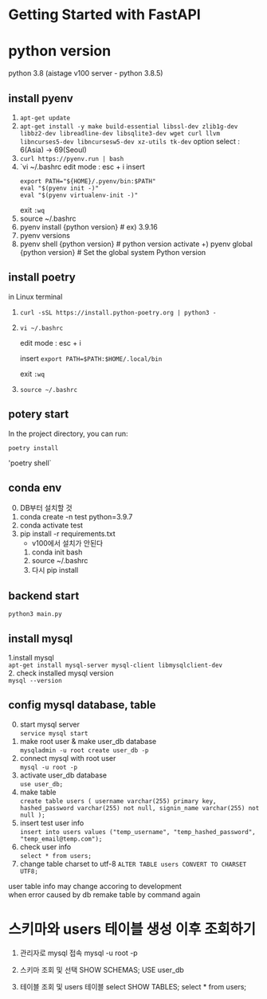 # Getting Started with FastAPI
# python version
python 3.8 (aistage v100 server - python 3.8.5)

## install pyenv
1. `apt-get update`
2. `apt-get install -y make build-essential libssl-dev zlib1g-dev libbz2-dev libreadline-dev libsqlite3-dev wget curl llvm libncurses5-dev libncursesw5-dev xz-utils tk-dev`
    option select : 6(Asia)  → 69(Seoul) 
3. `curl https://pyenv.run | bash`
4. `vi ~/.bashrc
    edit mode : esc + i
   insert
    ```
    export PATH="${HOME}/.pyenv/bin:$PATH"
    eval "$(pyenv init -)"
    eval "$(pyenv virtualenv-init -)"
    ```
   exit `:wq`
6. source ~/.bashrc
7. pyenv install {python version} # ex) 3.9.16
8. pyenv versions
9. pyenv shell {python version} # python version activate
   +) pyenv global {python version} # Set the global system Python version

## install poetry
in Linux terminal
1. `curl -sSL https://install.python-poetry.org | python3 -`
2. `vi ~/.bashrc`

    edit mode : esc + i

    insert `export PATH=$PATH:$HOME/.local/bin`

    exit `:wq`
3. `source ~/.bashrc`

## potery start
In the project directory, you can run:


`poetry install`

'poetry shell`

## conda env
0. DB부터 설치할 것
1. conda create -n test python=3.9.7
2. conda activate test
3. pip install -r requirements.txt
    - v100에서 설치가 안된다
    1. conda init bash
    2. source ~/.bashrc
    3. 다시 pip install

## backend start
`python3 main.py`

## install mysql
1.install mysql  
`apt-get install mysql-server mysql-client libmysqlclient-dev`  
2. check installed mysql version  
`mysql --version`


## config mysql database, table  
0. start mysql server  
`service mysql start`
1. make root user & make user_db database  
`mysqladmin -u root create user_db -p`
2. connect mysql with root user  
`mysql -u root -p`
3. activate user_db database  
`use user_db;`
4. make table  
`create table users (
        username varchar(255) primary key,
        hashed_password varchar(255) not null,
        signin_name varchar(255) not null
        );`
5. insert test user info  
`insert into users values ("temp_username", "temp_hashed_password", "temp_email@temp.com");`
7. check user info  
`select * from users;`
8. change table charset to utf-8
`ALTER TABLE users CONVERT TO CHARSET UTF8;`

user table info may change accoring to development  
when error caused by db remake table by command again


# 스키마와 users 테이블 생성 이후 조회하기

1. 관리자로 mysql 접속
    mysql -u root -p
2. 스키마 조회 및 선택
    SHOW SCHEMAS;
    USE user_db

3. 테이블 조회 및 users 테이블 select
    SHOW TABLES;
    select * from users;


